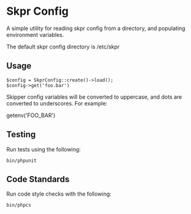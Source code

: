 # Skpr Config

A simple utility for reading skpr config from a directory, and populating
environment variables.

The default skpr config directory is /etc/skpr

## Usage

```
$config = SkprConfig::create()->load();
$config->get('foo.bar')
```

Skipper config variables will be converted to uppercase, and dots are
converted to underscores. For example:

getenv('FOO_BAR')

## Testing

Run tests using the following:

`bin/phpunit`

## Code Standards

Run code style checks with the following:

`bin/phpcs`
